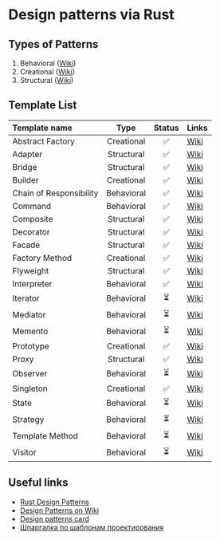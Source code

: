 # Design patterns via Rust

## Types of Patterns

1. Behavioral ([Wiki](https://en.wikipedia.org/wiki/Behavioral_pattern))
1. Creational ([Wiki](https://en.wikipedia.org/wiki/Creational_pattern))
1. Structural ([Wiki](https://en.wikipedia.org/wiki/Structural_pattern))

## Template List

Template name           |    Type    | Status | Links                                                                 |
:-----------------------|:----------:|:------:|:----------------------------------------------------------------------|
Abstract Factory        | Creational |   ✅   | [Wiki](https://en.wikipedia.org/wiki/Abstract_factory_pattern)        |
Adapter                 | Structural |   ✅   | [Wiki](https://en.wikipedia.org/wiki/Adapter_pattern)                 |
Bridge                  | Structural |   ✅   | [Wiki](https://en.wikipedia.org/wiki/Bridge_pattern)                  |
Builder                 | Creational |   ✅   | [Wiki](https://en.wikipedia.org/wiki/Builder_pattern)                 |
Chain of Responsibility | Behavioral |   ✅   | [Wiki](https://en.wikipedia.org/wiki/Chain-of-responsibility_pattern) |
Command                 | Behavioral |   ✅   | [Wiki](https://en.wikipedia.org/wiki/Command_pattern)                 |
Composite               | Structural |   ✅   | [Wiki](https://en.wikipedia.org/wiki/Composite_pattern)               |
Decorator               | Structural |   ✅   | [Wiki](https://en.wikipedia.org/wiki/Decorator_pattern)               |
Facade                  | Structural |   ✅   | [Wiki](https://en.wikipedia.org/wiki/Facade_pattern)                  |
Factory Method          | Creational |   ✅   | [Wiki](https://en.wikipedia.org/wiki/Factory_method_pattern)          |
Flyweight               | Structural |   ✅   | [Wiki](https://en.wikipedia.org/wiki/Flyweight_pattern)               |
Interpreter             | Behavioral |   ✅   | [Wiki](https://en.wikipedia.org/wiki/Interpreter_pattern)             |
Iterator                | Behavioral |   ⏳   | [Wiki](https://en.wikipedia.org/wiki/Iterator_pattern)                |
Mediator                | Behavioral |   ⏳   | [Wiki](https://en.wikipedia.org/wiki/Mediator_pattern)                |
Memento                 | Behavioral |   ⏳   | [Wiki](https://en.wikipedia.org/wiki/Memento_pattern)                 |
Prototype               | Creational |   ✅   | [Wiki](https://en.wikipedia.org/wiki/Prototype_pattern)               |
Proxy                   | Structural |   ✅   | [Wiki](https://en.wikipedia.org/wiki/Proxy_pattern)                   |
Observer                | Behavioral |   ⏳   | [Wiki](https://en.wikipedia.org/wiki/Observer_pattern)                |
Singleton               | Creational |   ✅   | [Wiki](https://en.wikipedia.org/wiki/Singleton_pattern)               |
State                   | Behavioral |   ⏳   | [Wiki](https://en.wikipedia.org/wiki/State_pattern)                   |
Strategy                | Behavioral |   ⏳   | [Wiki](https://en.wikipedia.org/wiki/Strategy_pattern)                |
Template Method         | Behavioral |   ⏳   | [Wiki](https://en.wikipedia.org/wiki/Template_method_pattern)         |
Visitor                 | Behavioral |   ⏳   | [Wiki](https://en.wikipedia.org/wiki/Visitor_pattern)                 |

## Useful links

* [Rust Design Patterns](https://rust-unofficial.github.io/patterns/intro.html)
* [Design Patterns on Wiki](https://en.wikipedia.org/wiki/Design_Patterns)
* [Design patterns card](http://www.mcdonaldland.info/files/designpatterns/designpatternscard.pdf)
* [Шпаргалка по шаблонам проектирования](https://habrahabr.ru/post/210288/)
